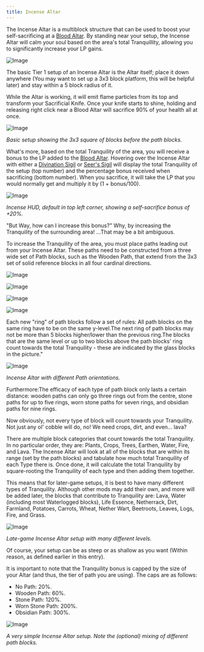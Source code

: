 ```yaml
---
title: Incense Altar
---
```



The Incense Altar is a multiblock structure that can be used to boost your self-sacrificing at a [Blood Altar](#the-blood-altar). By standing near your setup, the Incense Altar will calm your soul based on the area's total Tranquillity, allowing you to significantly increase your LP gains.

![Image](/img/Misc/IncenseAltar/1.png)

The basic Tier 1 setup of an Incense Altar is the Altar itself; place it down anywhere (You may want to set up a 3x3 block platform, this will be helpful later) and stay within a 5 block radius of it.

While the Altar is working, it will emit flame particles from its top and transform your Sacrificial Knife. Once your knife starts to shine, holding and releasing right click near a Blood Altar will sacrifice 90% of your health all at once.

![Image](/img/Misc/IncenseAltar/2.png)

_Basic setup showing the 3x3 square of blocks before the path blocks._

What's more, based on the total Tranquility of the area, you will receive a bonus to the LP added to the [Blood Altar](#the-blood-altar). Hovering over the Incense Altar with either a [Divination Sigil](#divination-sigil) or [Seer's Sigil](#seer's-sigil) will display the total Tranquility of the setup (top number) and the percentage bonus received when sacrificing (bottom number). When you sacrifice, it will take the LP that you would normally get and multiply it by (1 + bonus/100).

![Image](/img/Misc/IncenseAltar/3.png)

_Incense HUD, default in top left corner, showing a self-sacrifice bonus of +20%._

"But Way, how can I increase this bonus?" Why, by increasing the Tranquility of the surrounding area! ...That may be a bit ambiguous.

To increase the Tranquility of the area, you must place paths leading out from your Incense Altar. These paths need to be constructed from a three wide set of Path blocks, such as the Wooden Path, that extend from the 3x3 set of solid reference blocks in all four cardinal directions.

![Image](/img/Misc/IncenseAltar/4.png)

![Image](/img/Misc/IncenseAltar/5.png)

![Image](/img/Misc/IncenseAltar/6.png)

![Image](/img/Misc/IncenseAltar/7.png)

Each new "ring" of path blocks follow a set of rules: All path blocks on the same ring have to be on the same y-level.The next ring of path blocks may not be more than 5 blocks higher/lower than the previous ring.The blocks that are the same level or up to two blocks above the path blocks' ring count towards the total Tranquility - these are indicated by the glass blocks in the picture."

![Image](/img/Misc/IncenseAltar/8.png)

_Incense Altar with different Path orientations._

Furthermore:The efficacy of each type of path block only lasts a certain distance: wooden paths can only go three rings out from the centre, stone paths for up to five rings, worn stone paths for seven rings, and obsidian paths for nine rings.

Now obviously, not every type of block will count towards your Tranquility. Not just any ol' cobble will do, no! We need crops, dirt, and even... lava?

There are multiple block categories that count towards the total Tranquility. In no particular order, they are: Plants, Crops, Trees, Earthen, Water, Fire, and Lava. The Incense Altar will look at all of the blocks that are within its range (set by the path blocks) and tabulate how much total Tranquility of each Type there is. Once done, it will calculate the total Tranquility by square-rooting the Tranquility of each type and then adding them together.

This means that for later-game setups, it is best to have many different types of Tranquility. Although other mods may add their own, and more will be added later, the blocks that contribute to Tranquility are: Lava, Water (including most Waterlogged blocks), Life Essence, Netherrack, Dirt, Farmland, Potatoes, Carrots, Wheat, Nether Wart, Beetroots, Leaves, Logs, Fire, and Grass.

![Image](/img/Misc/IncenseAltar/9.png)

_Late-game Incense Altar setup with many different levels._

Of course, your setup can be as steep or as shallow as you want (Within reason, as defined earlier in this entry).

It is important to note that the Tranquility bonus is capped by the size of your Altar (and thus, the tier of path you are using). The caps are as follows:



* No Path: 20%.
* Wooden Path: 60%.
* Stone Path: 120%.
* Worn Stone Path: 200%.
* Obsidian Path: 300%.

![Image](/img/Misc/IncenseAltar/10.png)

_A very simple Incense Altar setup. Note the (optional) mixing of different path blocks._

